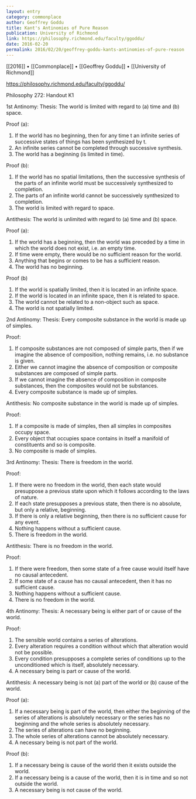 ```yaml
---
layout: entry
category: commonplace
author: Geoffrey Goddu
title: Kant's Antinomies of Pure Reason
publication: University of Richmond
link: https://philosophy.richmond.edu/faculty/ggoddu/
date: 2016-02-20
permalink: 2016/02/20/geoffrey-goddu-kants-antinomies-of-pure-reason
---
```


[[2016]] • [[Commonplace]] • [[Geoffrey Goddu]] • [[University of Richmond]]

https://philosophy.richmond.edu/faculty/ggoddu/

Philosophy 272: Handout K1

1st Antinomy: Thesis: The world is limited with regard to (a) time and (b) space.

Proof (a): 
1. If the world has no beginning, then for any time t an infinite series of successive states of things has been synthesized by t.
2. An infinite series cannot be completed through successive synthesis.
3. The world has a beginning (is limited in time).

Proof (b): 
1. If the world has no spatial limitations, then the successive synthesis of the parts of an infinite world must be successively synthesized to completion.
2. The parts of an infinite world cannot be successively synthesized to completion.
3. The world is limited with regard to space.

Antithesis: The world is unlimited with regard to (a) time and (b) space.

Proof (a): 
1. If the world has a beginning, then the world was preceded by a time in which the world does not exist, i.e. an empty time.
2. If time were empty, there would be no sufficient reason for the world.
3. Anything that begins or comes to be has a sufficient reason.
4. The world has no beginning.

Proof (b) 
1. If the world is spatially limited, then it is located in an infinite space.
2. If the world is located in an infinite space, then it is related to space.
3. The world cannot be related to a non-object such as space.
4. The world is not spatially limited.

2nd Antinomy: Thesis: Every composite substance in the world is made up of simples.

Proof: 
1. If composite substances are not composed of simple parts, then if we imagine the absence of composition, nothing remains, i.e. no substance is given.
2. Either we cannot imagine the absence of composition or composite substances are composed of simple parts.
3. If we cannot imagine the absence of composition in composite substances, then the composites would not be substances.
4. Every composite substance is made up of simples.

Antithesis: No composite substance in the world is made up of simples.

Proof: 
1. If a composite is made of simples, then all simples in composites occupy space. 
2. Every object that occupies space contains in itself a manifold of constituents and so is composite.
3. No composite is made of simples.

3rd Antinomy: Thesis: There is freedom in the world.

Proof: 
1. If there were no freedom in the world, then each state would presuppose a previous state upon which it follows according to the laws of nature.
2. If each state presupposes a previous state, then there is no absolute, but only a relative, beginning.
3. If there is only a relative beginning, then there is no sufficient cause for any event.
4. Nothing happens without a sufficient cause.
5. There is freedom in the world.

Antithesis: There is no freedom in the world.

Proof: 
1. If there were freedom, then some state of a free cause would itself have no causal antecedent.
2. If some state of a cause has no causal antecedent, then it has no sufficient cause.
3. Nothing happens without a sufficient cause.
4. There is no freedom in the world.

4th Antinomy: Thesis: A necessary being is either part of or cause of the world.

Proof: 
1. The sensible world contains a series of alterations.
2. Every alteration requires a condition without which that alteration would not be possible.
3. Every condition presupposes a complete series of conditions up to the unconditioned which is itself, absolutely necessary.
4. A necessary being is part or cause of the world.

Antithesis: A necessary being is not (a) part of the world or (b) cause of the world.

Proof (a): 
1. If a necessary being is part of the world, then either the beginning of the series of alterations is absolutely necessary or the series has no beginning and the whole series is absolutely necessary.
2. The series of alterations can have no beginning.
3. The whole series of alterations cannot be absolutely necessary.
4. A necessary being is not part of the world.

Proof (b): 
1. If a necessary being is cause of the world then it exists outside the world.
2. If a necessary being is a cause of the world, then it is in time and so not outside the world.
3. A necessary being is not cause of the world.